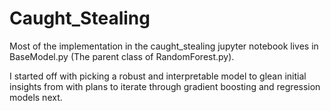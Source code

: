 # Caught_Stealing

Most of the implementation in the caught_stealing jupyter notebook lives in BaseModel.py (The parent class of RandomForest.py). 

I started off with picking a robust and interpretable model to glean initial insights from with plans to iterate through gradient boosting and regression models next.
